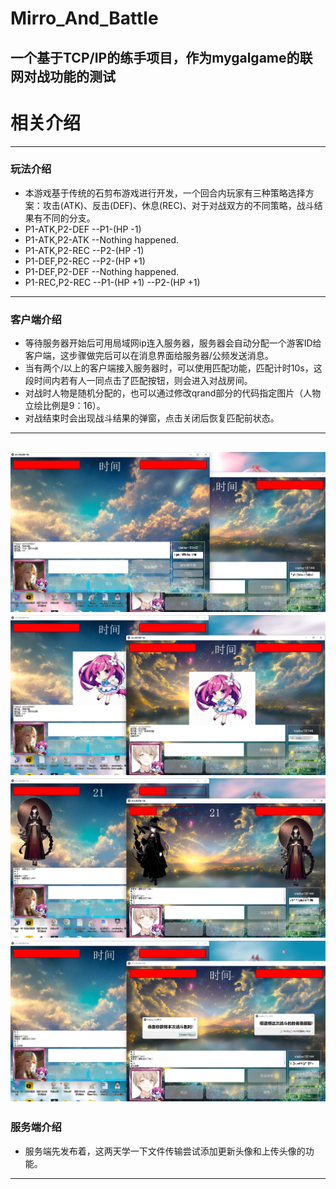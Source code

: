 # Mirro_And_Battle
一个基于TCP/IP的练手项目，作为mygalgame的联网对战功能的测试
---

# 相关介绍
---
### 玩法介绍
> 
* 本游戏基于传统的石剪布游戏进行开发，一个回合内玩家有三种策略选择方案：攻击(ATK)、反击(DEF)、休息(REC)、对于对战双方的不同策略，战斗结果有不同的分支。
* P1-ATK,P2-DEF  --P1-(HP -1)
* P1-ATK,P2-ATK  --Nothing happened.
* P1-ATK,P2-REC  --P2-(HP -1)
* P1-DEF,P2-REC  --P2-(HP +1)
* P1-DEF,P2-DEF  --Nothing happened.
* P1-REC,P2-REC  --P1-(HP +1) --P2-(HP +1)
---
### 客户端介绍
 >
 * 等待服务器开始后可用局域网ip连入服务器，服务器会自动分配一个游客ID给客户端，这步骤做完后可以在消息界面给服务器/公频发送消息。
 * 当有两个/以上的客户端接入服务器时，可以使用匹配功能，匹配计时10s，这段时间内若有人一同点击了匹配按钮，则会进入对战房间。
 * 对战时人物是随机分配的，也可以通过修改qrand部分的代码指定图片（人物立绘比例是9：16）。
 * 对战结束时会出现战斗结果的弹窗，点击关闭后恢复匹配前状态。
 
 ---
 ![界面1](./11.jpg)
 ![界面1](./12.png)
 ![界面1](./13.jpg)
 ![界面1](./14.jpg)
  ---
 ### 服务端介绍
 >
 * 服务端先发布着，这两天学一下文件传输尝试添加更新头像和上传头像的功能。
 
 ---
 
